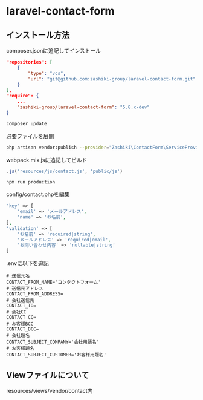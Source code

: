 # laravel-contact-form

## インストール方法

composer.jsonに追記してインストール

~~~json
"repositories": [
    {
        "type": "vcs",
        "url": "git@github.com:zashiki-group/laravel-contact-form.git"
    }
],
"require": {
    ...
    "zashiki-group/laravel-contact-form": "5.8.x-dev"
}
~~~

~~~bash
composer update
~~~

必要ファイルを展開

~~~bash
php artisan vendor:publish --provider="Zashiki\ContactForm\ServiceProvider"
~~~

webpack.mix.jsに追記してビルド

~~~js
.js('resources/js/contact.js', 'public/js')
~~~

~~~bash
npm run production
~~~

config/contact.phpを編集

~~~php
'key' => [
    'email' => 'メールアドレス',
    'name' => 'お名前',
],
'validation' => [
    'お名前' => 'required|string',
    'メールアドレス' => 'required|email',
    'お問い合わせ内容' => 'nullable|string'
]
~~~

.envに以下を追記
~~~.env
# 送信元名
CONTACT_FROM_NAME='コンタクトフォーム'
# 送信元アドレス
CONTACT_FROM_ADDRESS=
# 会社送信先
CONTACT_TO=
# 会社CC
CONTACT_CC=
# お客様BCC
CONTACT_BCC=
# 会社題名
CONTACT_SUBJECT_COMPANY='会社用題名'
# お客様題名
CONTACT_SUBJECT_CUSTOMER='お客様用題名'
~~~

## Viewファイルについて

resources/views/vendor/contact内
